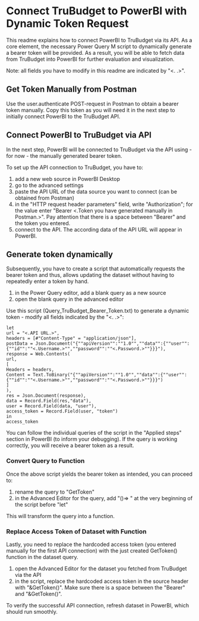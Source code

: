 # Connect TruBudget to PowerBI with Dynamic Token Request

This readme explains how to connect PowerBI to TruBudget via its API. As a core element, the necessary Power Query M script to dynamically generate a bearer token will be provided. As a result, you will be able to fetch data from TruBudget into PowerBI for further evaluation and visualization.

Note: all fields you have to modify in this readme are indicated by "<. .>".

## Get Token Manually from Postman

Use the user.authenticate POST-request in Postman to obtain a bearer token manually. Copy this token as you will need it in the next step to initially connect PowerBI to the TruBudget API.

## Connect PowerBI to TruBudget via API

In the next step, PowerBI will be connected to TruBudget via the API using - for now - the manually generated bearer token.

To set up the API connection to TruBudget, you have to:

1. add a new web source in PowerBI Desktop
2. go to the advanced settings
3. paste the API URL of the data source you want to connect (can be obtained from Postman)
4. in the "HTTP request header parameters" field, write "Authorization"; for the value enter "Bearer <.Token you have generated manually in Postman.>". Pay attention that there is a space between "Bearer" and the token you entered.
5. connect to the API. The according data of the API URL will appear in PowerBI.

## Generate token dynamically

Subsequently, you have to create a script that automatically requests the bearer token and thus, allows updating the dataset without having to repeatedly enter a token by hand.

1. in the Power Query editor, add a blank query as a new source
2. open the blank query in the advanced editor

Use this script (Query_TruBudget_Bearer_Token.txt) to generate a dynamic token - modify all fields indicated by the "<. .>":

```
let
url = "<.API URL.>",
headers = [#"Content-Type" = "application/json"],
postData = Json.Document("{""apiVersion"":""1.0"",""data"":{""user"":{""id"":""<.Username.>"",""password"":""<.Password.>""}}}"),
response = Web.Contents(
url,
[
Headers = headers,
Content = Text.ToBinary("{""apiVersion"":""1.0"",""data"":{""user"":{""id"":""<.Username.>"",""password"":""<.Password.>""}}}")
]
),
res = Json.Document(response),
data = Record.Field(res,"data"),
user = Record.Field(data, "user"),
access_token = Record.Field(user, "token")
in
access_token
```

You can follow the individual queries of the script in the "Applied steps" section in PowerBI (to inform your debugging). If the query is working correctly, you will receive a bearer token as a result.

### Convert Query to Function

Once the above script yields the bearer token as intended, you can proceed to:

1. rename the query to "GetToken"
2. in the Advanced Editor for the query, add "()=> " at the very beginning of the script before "let"

This will transform the query into a function.

### Replace Access Token of Dataset with Function

Lastly, you need to replace the hardcoded access token (you entered manually for the first API connection) with the just created GetToken() function in the dataset query.

1. open the Advanced Editor for the dataset you fetched from TruBudget via the API
2. in the script, replace the hardcoded access token in the source header with "&GetToken()". Make sure there is a space between the "Bearer" and "&GetToken()".

To verify the successful API connection, refresh dataset in PowerBI, which should run smoothly.
